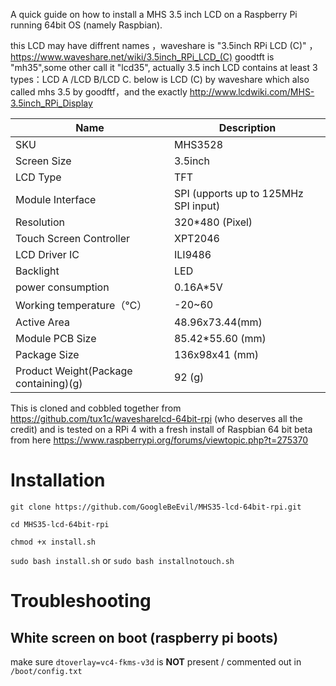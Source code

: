 A quick guide on how to install a MHS 3.5 inch LCD on a Raspberry Pi running 64bit OS (namely Raspbian). 

this LCD may have diffrent names ，waveshare is "3.5inch RPi LCD (C)" ，https://www.waveshare.net/wiki/3.5inch_RPi_LCD_(C)
goodtft is "mh35",some other call it "lcd35",
actually 3.5 inch LCD contains at least 3 types：LCD A /LCD B/LCD C. 
below is LCD (C) by waveshare which also called mhs 3.5 by goodftf，and the exactly
http://www.lcdwiki.com/MHS-3.5inch_RPi_Display  

| Name                                   | Description                          |
| -------------------------------------- | ------------------------------------ |
| SKU                                    | MHS3528                              |
| Screen Size                            | 3.5inch                              |
| LCD Type                               | TFT                                  |
| Module Interface                       | SPI (upports up to 125MHz SPI input) |
| Resolution                             | 320*480 (Pixel)                      |
| Touch Screen Controller                | XPT2046                              |
| LCD Driver IC                          | ILI9486                              |
| Backlight                              | LED                                  |
| power consumption                      | 0.16A*5V                             |
| Working temperature（℃）           | -20~60                               |
| Active Area                            | 48.96x73.44(mm)                      |
| Module PCB Size                        | 85.42*55.60 (mm)                     |
| Package Size                           | 136x98x41 (mm)                       |
| Product Weight(Package containing)(g)  | 92 (g)                               |   |

This is cloned and cobbled together from https://github.com/tux1c/wavesharelcd-64bit-rpi (who deserves all the credit) and is tested on a RPi 4 with a fresh install of Raspbian 64 bit beta from here https://www.raspberrypi.org/forums/viewtopic.php?t=275370

# Installation
`git clone https://github.com/GoogleBeEvil/MHS35-lcd-64bit-rpi.git`

`cd MHS35-lcd-64bit-rpi`

`chmod +x install.sh`

`sudo bash install.sh` or `sudo bash installnotouch.sh`

# Troubleshooting
## White screen on boot (raspberry pi boots)
make sure `dtoverlay=vc4-fkms-v3d` is **NOT** present / commented out in `/boot/config.txt`

